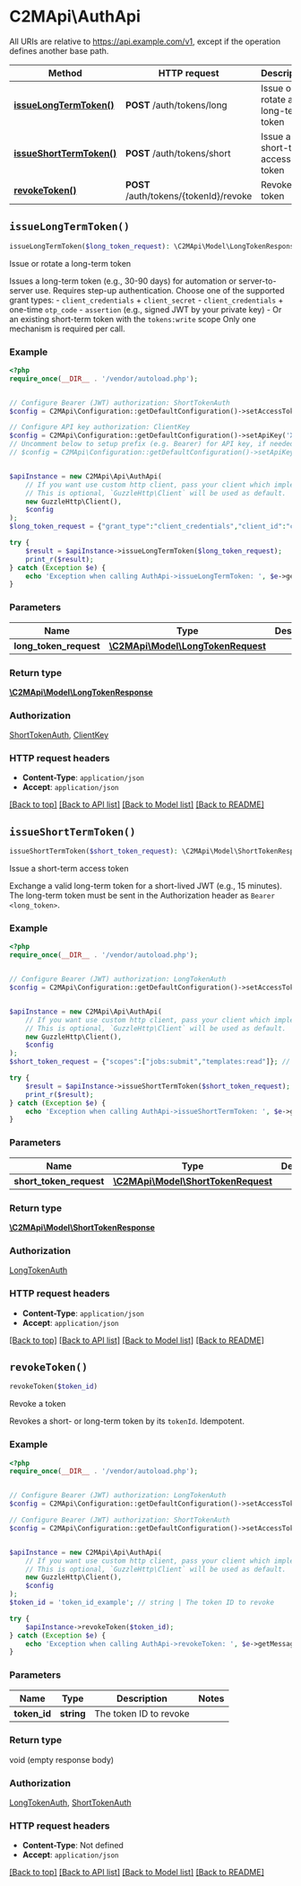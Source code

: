 # C2MApi\AuthApi

All URIs are relative to https://api.example.com/v1, except if the operation defines another base path.

| Method | HTTP request | Description |
| ------------- | ------------- | ------------- |
| [**issueLongTermToken()**](AuthApi.md#issueLongTermToken) | **POST** /auth/tokens/long | Issue or rotate a long-term token |
| [**issueShortTermToken()**](AuthApi.md#issueShortTermToken) | **POST** /auth/tokens/short | Issue a short-term access token |
| [**revokeToken()**](AuthApi.md#revokeToken) | **POST** /auth/tokens/{tokenId}/revoke | Revoke a token |


## `issueLongTermToken()`

```php
issueLongTermToken($long_token_request): \C2MApi\Model\LongTokenResponse
```

Issue or rotate a long-term token

Issues a long-term token (e.g., 30-90 days) for automation or server-to-server use. Requires step-up authentication. Choose one of the supported grant types:  - `client_credentials` + `client_secret` - `client_credentials` + one-time `otp_code` - `assertion` (e.g., signed JWT by your private key) - Or an existing short-term token with the `tokens:write` scope  Only one mechanism is required per call.

### Example

```php
<?php
require_once(__DIR__ . '/vendor/autoload.php');


// Configure Bearer (JWT) authorization: ShortTokenAuth
$config = C2MApi\Configuration::getDefaultConfiguration()->setAccessToken('YOUR_ACCESS_TOKEN');

// Configure API key authorization: ClientKey
$config = C2MApi\Configuration::getDefaultConfiguration()->setApiKey('X-Client-Id', 'YOUR_API_KEY');
// Uncomment below to setup prefix (e.g. Bearer) for API key, if needed
// $config = C2MApi\Configuration::getDefaultConfiguration()->setApiKeyPrefix('X-Client-Id', 'Bearer');


$apiInstance = new C2MApi\Api\AuthApi(
    // If you want use custom http client, pass your client which implements `GuzzleHttp\ClientInterface`.
    // This is optional, `GuzzleHttp\Client` will be used as default.
    new GuzzleHttp\Client(),
    $config
);
$long_token_request = {"grant_type":"client_credentials","client_id":"c2m_abc123","client_secret":"supersecret123","scopes":["jobs:submit","templates:read"],"ttl_seconds":7776000}; // \C2MApi\Model\LongTokenRequest

try {
    $result = $apiInstance->issueLongTermToken($long_token_request);
    print_r($result);
} catch (Exception $e) {
    echo 'Exception when calling AuthApi->issueLongTermToken: ', $e->getMessage(), PHP_EOL;
}
```

### Parameters

| Name | Type | Description  | Notes |
| ------------- | ------------- | ------------- | ------------- |
| **long_token_request** | [**\C2MApi\Model\LongTokenRequest**](../Model/LongTokenRequest.md)|  | |

### Return type

[**\C2MApi\Model\LongTokenResponse**](../Model/LongTokenResponse.md)

### Authorization

[ShortTokenAuth](../../README.md#ShortTokenAuth), [ClientKey](../../README.md#ClientKey)

### HTTP request headers

- **Content-Type**: `application/json`
- **Accept**: `application/json`

[[Back to top]](#) [[Back to API list]](../../README.md#endpoints)
[[Back to Model list]](../../README.md#models)
[[Back to README]](../../README.md)

## `issueShortTermToken()`

```php
issueShortTermToken($short_token_request): \C2MApi\Model\ShortTokenResponse
```

Issue a short-term access token

Exchange a valid long-term token for a short-lived JWT (e.g., 15 minutes). The long-term token must be sent in the Authorization header as `Bearer <long_token>`.

### Example

```php
<?php
require_once(__DIR__ . '/vendor/autoload.php');


// Configure Bearer (JWT) authorization: LongTokenAuth
$config = C2MApi\Configuration::getDefaultConfiguration()->setAccessToken('YOUR_ACCESS_TOKEN');


$apiInstance = new C2MApi\Api\AuthApi(
    // If you want use custom http client, pass your client which implements `GuzzleHttp\ClientInterface`.
    // This is optional, `GuzzleHttp\Client` will be used as default.
    new GuzzleHttp\Client(),
    $config
);
$short_token_request = {"scopes":["jobs:submit","templates:read"]}; // \C2MApi\Model\ShortTokenRequest

try {
    $result = $apiInstance->issueShortTermToken($short_token_request);
    print_r($result);
} catch (Exception $e) {
    echo 'Exception when calling AuthApi->issueShortTermToken: ', $e->getMessage(), PHP_EOL;
}
```

### Parameters

| Name | Type | Description  | Notes |
| ------------- | ------------- | ------------- | ------------- |
| **short_token_request** | [**\C2MApi\Model\ShortTokenRequest**](../Model/ShortTokenRequest.md)|  | [optional] |

### Return type

[**\C2MApi\Model\ShortTokenResponse**](../Model/ShortTokenResponse.md)

### Authorization

[LongTokenAuth](../../README.md#LongTokenAuth)

### HTTP request headers

- **Content-Type**: `application/json`
- **Accept**: `application/json`

[[Back to top]](#) [[Back to API list]](../../README.md#endpoints)
[[Back to Model list]](../../README.md#models)
[[Back to README]](../../README.md)

## `revokeToken()`

```php
revokeToken($token_id)
```

Revoke a token

Revokes a short- or long-term token by its `tokenId`. Idempotent.

### Example

```php
<?php
require_once(__DIR__ . '/vendor/autoload.php');


// Configure Bearer (JWT) authorization: LongTokenAuth
$config = C2MApi\Configuration::getDefaultConfiguration()->setAccessToken('YOUR_ACCESS_TOKEN');

// Configure Bearer (JWT) authorization: ShortTokenAuth
$config = C2MApi\Configuration::getDefaultConfiguration()->setAccessToken('YOUR_ACCESS_TOKEN');


$apiInstance = new C2MApi\Api\AuthApi(
    // If you want use custom http client, pass your client which implements `GuzzleHttp\ClientInterface`.
    // This is optional, `GuzzleHttp\Client` will be used as default.
    new GuzzleHttp\Client(),
    $config
);
$token_id = 'token_id_example'; // string | The token ID to revoke

try {
    $apiInstance->revokeToken($token_id);
} catch (Exception $e) {
    echo 'Exception when calling AuthApi->revokeToken: ', $e->getMessage(), PHP_EOL;
}
```

### Parameters

| Name | Type | Description  | Notes |
| ------------- | ------------- | ------------- | ------------- |
| **token_id** | **string**| The token ID to revoke | |

### Return type

void (empty response body)

### Authorization

[LongTokenAuth](../../README.md#LongTokenAuth), [ShortTokenAuth](../../README.md#ShortTokenAuth)

### HTTP request headers

- **Content-Type**: Not defined
- **Accept**: `application/json`

[[Back to top]](#) [[Back to API list]](../../README.md#endpoints)
[[Back to Model list]](../../README.md#models)
[[Back to README]](../../README.md)
